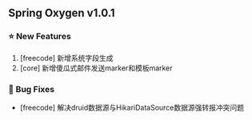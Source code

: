 ## Spring Oxygen v1.0.1

### ⭐ New Features

1. [freecode] 新增系统字段生成
2. [core] 新增傻瓜式邮件发送marker和模板marker

### 🐞 Bug Fixes

- [freecode] 解决druid数据源与HikariDataSource数据源强转报冲突问题